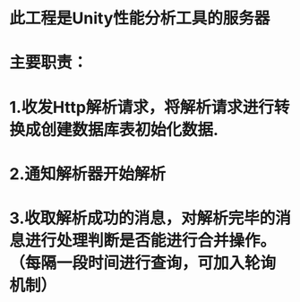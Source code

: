 # 此工程是Unity性能分析工具的服务器
# 主要职责：
# 1.收发Http解析请求，将解析请求进行转换成创建数据库表初始化数据.
# 2.通知解析器开始解析
# 3.收取解析成功的消息，对解析完毕的消息进行处理判断是否能进行合并操作。（每隔一段时间进行查询，可加入轮询机制）
